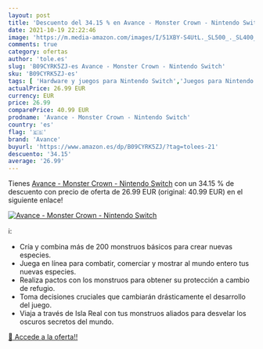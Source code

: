 ```yaml
---
layout: post
title: 'Descuento del 34.15 % en Avance - Monster Crown - Nintendo Switch'
date: 2021-10-19 22:22:46
image: 'https://m.media-amazon.com/images/I/51XBY-S4UtL._SL500_._SL400_.jpg'
comments: true
category: ofertas
author: 'tole.es'
slug: 'B09CYRK5ZJ-es Avance - Monster Crown - Nintendo Switch'
sku: 'B09CYRK5ZJ-es'
tags: [ 'Hardware y juegos para Nintendo Switch','Juegos para Nintendo Switch','Videojuegos','avance','nintendo', ]
actualPrice: 26.99 EUR
currency: EUR
price: 26.99
comparePrice: 40.99 EUR
prodname: 'Avance - Monster Crown - Nintendo Switch'
country: 'es'
flag: '🇪🇸'
brand: 'Avance'
buyurl: 'https://www.amazon.es/dp/B09CYRK5ZJ/?tag=tolees-21'
descuento: '34.15'
average: '26.99'
---
```


Tienes [Avance - Monster Crown - Nintendo Switch](https://www.amazon.es/dp/B09CYRK5ZJ/?tag=tolees-21) con un 34.15 % de descuento con precio de oferta de 26.99 EUR (original: 40.99 EUR) en el siguiente enlace!

[![Avance - Monster Crown - Nintendo Switch](https://m.media-amazon.com/images/I/51XBY-S4UtL._SL500_._SL400_.jpg)](https://www.amazon.es/dp/B09CYRK5ZJ/?tag=tolees-21)

ℹ️:

- Cría y combina más de 200 monstruos básicos para crear nuevas especies.
- Juega en línea para combatir, comerciar y mostrar al mundo entero tus nuevas especies.
- Realiza pactos con los monstruos para obtener su protección a cambio de refugio.
- Toma decisiones cruciales que cambiarán drásticamente el desarrollo del juego.
- Viaja a través de Isla Real con tus monstruos aliados para desvelar los oscuros secretos del mundo.

[🛒 Accede a la oferta!!](https://www.amazon.es/dp/B09CYRK5ZJ/?tag=tolees-21)
